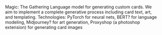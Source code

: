 Magic: The Gathering Language model for generating custom cards. We aim to implement a complete generative process including card text, art, and templating.
Technologies: PyTorch for neural nets, BERT? for language modeling, Midjourney? for art generation, Proxyshop (a photoshop extension) for generating card images
